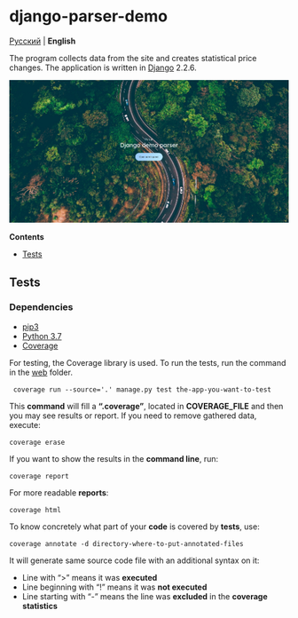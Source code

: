 # django-parser-demo

[Русский](docs/ru/README.md) | **English**


The program collects data from the site and creates statistical price changes. 
The application is written in [Django](https://www.djangoproject.com/) 2.2.6.

<img src="docs/img/XKK6EWNMPFY.jpg">

**Contents**

- [Tests](#tests)

## Tests

### Dependencies

* [pip3](https://github.com/pypa/pip)
* [Python 3.7](https://www.ics.uci.edu/~pattis/common/handouts/pythoneclipsejava/python.html)
* [Coverage](https://coverage.readthedocs.io/en/coverage-5.0/index.html)

For testing, the Coverage library is used.  To run the tests, run the command in the [web](src/web) folder.

     coverage run --source='.' manage.py test the-app-you-want-to-test

This **command** will fill a **“.coverage”**, located in **COVERAGE_FILE** and then you may see results or report. 
If you need to remove gathered data, execute:

    coverage erase

If you want to show the results in the **command line**, run:

    coverage report

For more readable **reports**:

    coverage html

To know concretely what part of your **code** is covered by **tests**, use:

    coverage annotate -d directory-where-to-put-annotated-files

It will generate same source code file with an additional syntax on it:
* Line with “>” means it was **executed**
* Line beginning with “!” means it was **not executed**
* Line starting with “-” means the line was **excluded** in the **coverage statistics**
